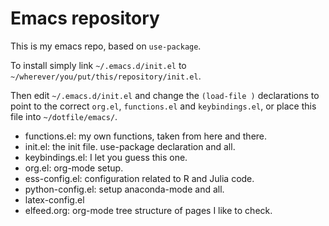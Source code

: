 # Emacs repository

This is my emacs repo, based on `use-package`.

To install simply link `~/.emacs.d/init.el` to
`~/wherever/you/put/this/repository/init.el`.

Then edit `~/.emacs.d/init.el` and change the `(load-file )`
declarations to point to the correct `org.el`, `functions.el` and
`keybindings.el`, or place this file into `~/dotfile/emacs/`.

- functions.el: my own functions, taken from here and there.
- init.el: the init file. use-package declaration and all.
- keybindings.el: I let you guess this one.
- org.el: org-mode setup.
- ess-config.el: configuration related to R and Julia code.
- python-config.el: setup anaconda-mode and all.
- latex-config.el
- elfeed.org: org-mode tree structure of pages I like to check.
